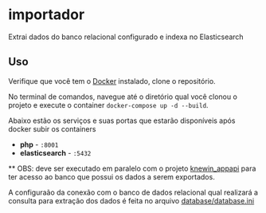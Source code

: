 # importador
Extrai dados do banco relacional configurado e indexa no Elasticsearch

## Uso

Verifique que você tem o [Docker](https://docs.docker.com/get-docker/) instalado, clone o repositório.

No terminal de comandos, navegue até o diretório qual você clonou o projeto e execute o container `docker-compose up -d --build`.

Abaixo estão os serviços e suas portas que estarão disponíveis após docker subir os containers

- **php** - `:8001`
- **elasticsearch** - `:5432`

** OBS: deve ser executado em paralelo com o projeto [knewin_appapi](https://github.com/rukaLukas/knwein_appapi) para ter acesso ao banco que possui os dados a serem exportados.

A configuraão da conexão com o banco de dados relacional qual realizará a consulta para extração dos dados é feita no arquivo [database/database.ini](database/database.ini)